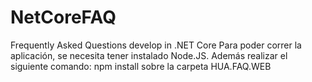 # NetCoreFAQ
Frequently Asked Questions develop in .NET Core
Para poder correr la aplicación, se necesita tener instalado Node.JS.
Además realizar el siguiente comando:
npm install sobre la carpeta HUA.FAQ.WEB
